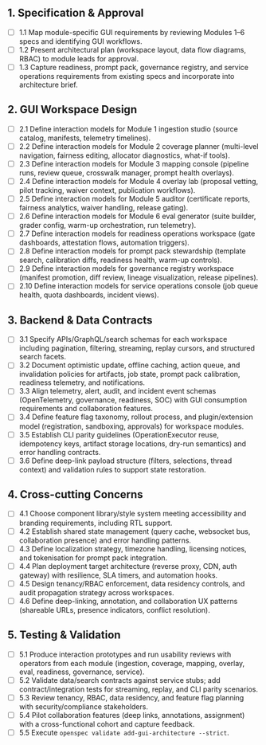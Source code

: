 ## 1. Specification & Approval

- [ ] 1.1 Map module-specific GUI requirements by reviewing Modules 1–6 specs and identifying GUI workflows.
- [ ] 1.2 Present architectural plan (workspace layout, data flow diagrams, RBAC) to module leads for approval.
- [ ] 1.3 Capture readiness, prompt pack, governance registry, and service operations requirements from existing specs and incorporate into architecture brief.

## 2. GUI Workspace Design

- [ ] 2.1 Define interaction models for Module 1 ingestion studio (source catalog, manifests, telemetry timelines).
- [ ] 2.2 Define interaction models for Module 2 coverage planner (multi-level navigation, fairness editing, allocator diagnostics, what-if tools).
- [ ] 2.3 Define interaction models for Module 3 mapping console (pipeline runs, review queue, crosswalk manager, prompt health overlays).
- [ ] 2.4 Define interaction models for Module 4 overlay lab (proposal vetting, pilot tracking, waiver context, publication workflows).
- [ ] 2.5 Define interaction models for Module 5 auditor (certificate reports, fairness analytics, waiver handling, release gating).
- [ ] 2.6 Define interaction models for Module 6 eval generator (suite builder, grader config, warm-up orchestration, run telemetry).
- [ ] 2.7 Define interaction models for readiness operations workspace (gate dashboards, attestation flows, automation triggers).
- [ ] 2.8 Define interaction models for prompt pack stewardship (template search, calibration diffs, readiness health, warm-up controls).
- [ ] 2.9 Define interaction models for governance registry workspace (manifest promotion, diff review, lineage visualization, release pipelines).
- [ ] 2.10 Define interaction models for service operations console (job queue health, quota dashboards, incident views).

## 3. Backend & Data Contracts

- [ ] 3.1 Specify APIs/GraphQL/search schemas for each workspace including pagination, filtering, streaming, replay cursors, and structured search facets.
- [ ] 3.2 Document optimistic update, offline caching, action queue, and invalidation policies for artifacts, job state, prompt pack calibration, readiness telemetry, and notifications.
- [ ] 3.3 Align telemetry, alert, audit, and incident event schemas (OpenTelemetry, governance, readiness, SOC) with GUI consumption requirements and collaboration features.
- [ ] 3.4 Define feature flag taxonomy, rollout process, and plugin/extension model (registration, sandboxing, approvals) for workspace modules.
- [ ] 3.5 Establish CLI parity guidelines (OperationExecutor reuse, idempotency keys, artifact storage locations, dry-run semantics) and error handling contracts.
- [ ] 3.6 Define deep-link payload structure (filters, selections, thread context) and validation rules to support state restoration.

## 4. Cross-cutting Concerns

- [ ] 4.1 Choose component library/style system meeting accessibility and branding requirements, including RTL support.
- [ ] 4.2 Establish shared state management (query cache, websocket bus, collaboration presence) and error handling patterns.
- [ ] 4.3 Define localization strategy, timezone handling, licensing notices, and tokenisation for prompt pack integration.
- [ ] 4.4 Plan deployment target architecture (reverse proxy, CDN, auth gateway) with resilience, SLA timers, and automation hooks.
- [ ] 4.5 Design tenancy/RBAC enforcement, data residency controls, and audit propagation strategy across workspaces.
- [ ] 4.6 Define deep-linking, annotation, and collaboration UX patterns (shareable URLs, presence indicators, conflict resolution).

## 5. Testing & Validation

- [ ] 5.1 Produce interaction prototypes and run usability reviews with operators from each module (ingestion, coverage, mapping, overlay, eval, readiness, governance, service).
- [ ] 5.2 Validate data/search contracts against service stubs; add contract/integration tests for streaming, replay, and CLI parity scenarios.
- [ ] 5.3 Review tenancy, RBAC, data residency, and feature flag planning with security/compliance stakeholders.
- [ ] 5.4 Pilot collaboration features (deep links, annotations, assignment) with a cross-functional cohort and capture feedback.
- [ ] 5.5 Execute `openspec validate add-gui-architecture --strict`.
